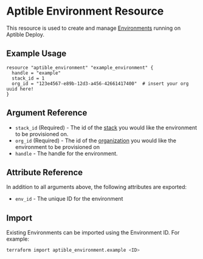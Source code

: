 # Aptible Environment Resource

This resource is used to create and manage [Environments](https://deploy-docs.aptible.com/docs/environments) running on Aptible Deploy.

## Example Usage

```hcl
resource "aptible_environment" "example_environment" {
  handle = "example"
  stack_id = 1
  org_id = "123e4567-e89b-12d3-a456-42661417400"  # insert your org uuid here!
}
```

## Argument Reference

- `stack_id` (Required) - The id of the [stack](https://deploy-docs.aptible.com/docs/stacks) you would like the environment to be provisioned on.  
- `org_id` (Required) - The id of the [organization](https://deploy-docs.aptible.com/docs/organizations) you would like the environment to be provisioned on
- `handle` - The handle for the environment.

## Attribute Reference

In addition to all arguments above, the following attributes are exported:

- `env_id` - The unique ID for the environment

## Import

Existing Environments can be imported using the Environment ID. For example:

```bash
terraform import aptible_environment.example <ID>
```
